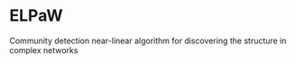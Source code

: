 # ELPaW
Community detection near-linear algorithm for discovering the structure in complex networks
